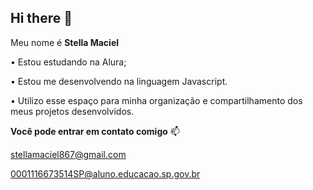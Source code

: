 ## Hi there 👋

Meu nome é **Stella Maciel**

• Estou estudando na Alura;

• Estou me desenvolvendo na linguagem Javascript.

• Utilizo esse espaço para minha organização e compartilhamento dos meus projetos desenvolvidos.

**Você pode entrar em contato comigo** 📫

stellamaciel867@gmail.com 

0001116673514SP@aluno.educacao.sp.gov.br
